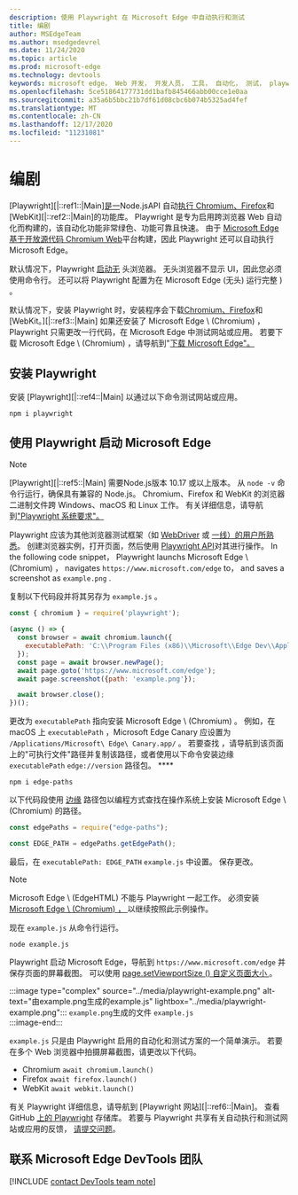 ```yaml
---
description: 使用 Playwright 在 Microsoft Edge 中自动执行和测试
title: 编剧
author: MSEdgeTeam
ms.author: msedgedevrel
ms.date: 11/24/2020
ms.topic: article
ms.prod: microsoft-edge
ms.technology: devtools
keywords: microsoft edge， Web 开发， 开发人员， 工具， 自动化， 测试， playwright， 节点， javascript， npm
ms.openlocfilehash: 5ce51864177731dd1bafb845466abb00cce1e0aa
ms.sourcegitcommit: a35a6b5bbc21b7df61d08cbc6b074b5325ad4fef
ms.translationtype: MT
ms.contentlocale: zh-CN
ms.lasthandoff: 12/17/2020
ms.locfileid: "11231081"
---
```

# 编剧  

[Playwright][|::ref1::|Main][是一][NodejsMain]Node.jsAPI 自动[执行 Chromium、Firefox][ChromiumHome]和[WebKit][|::ref2::|Main]的功能库。 [][FirefoxMain]  Playwright 是专为启用跨浏览器 Web 自动化而构建的，该自动化功能非常绿色、功能可靠且快速。  由于 [Microsoft Edge 基于开放源代码 Chromium Web][MicrosoftBlogsWindowsExperience20181206]平台构建，因此 Playwright 还可以自动执行 Microsoft Edge。  

默认情况下，Playwright [启动无][WikiHeadlessBrowser] 头浏览器。  无头浏览器不显示 UI，因此您必须使用命令行。  还可以将 Playwright 配置为在 Microsoft Edge (无头\) 运行完整 \) 。  

默认情况下，安装 Playwright 时，安装程序会下载[Chromium、Firefox][ChromiumHome]和[][FirefoxMain][WebKit。][|::ref3::|Main]  如果还安装了 Microsoft Edge \ (Chromium\) ，Playwright 只需更改一行代码，在 Microsoft Edge 中测试网站或应用。  若要下载 Microsoft Edge \ (Chromium\) ，请导航到"[下载 Microsoft Edge"。][MicrosoftEdgeDownload]  

## 安装 Playwright  

安装 [Playwright][|::ref4::|Main] 以通过以下命令测试网站或应用。  

```shell
npm i playwright
```  

## 使用 Playwright 启动 Microsoft Edge  

> [!NOTE]
> [Playwright][|::ref5::|Main] 需要Node.js版本 10.17 或以上版本。 从 `node -v` 命令行运行，确保具有兼容的 Node.js。  Chromium、Firefox 和 WebKit 的浏览器二进制文件跨 Windows、macOS 和 Linux 工作。 有关详细信息，请导航到["Playwright 系统要求"。][PlaywrightSystemRequirements]  

Playwright 应该为其他浏览器测试框架（如 [WebDriver][WebDriverChromiumMain] 或 [一线）的用户所熟悉][PuppeteerMain]。  创建浏览器实例，打开页面，然后使用 [Playwright API][PlaywrightAPIReference]对其进行操作。  In the following code snippet， Playwright launchs Microsoft Edge \ (Chromium\) ， navigates `https://www.microsoft.com/edge` to， and saves a screenshot as `example.png` .  

复制以下代码段并将其另存为 `example.js` 。  

```javascript
const { chromium } = require('playwright');

(async () => {
  const browser = await chromium.launch({
    executablePath: 'C:\\Program Files (x86)\\Microsoft\\Edge Dev\\Application\\msedge.exe'
  });
  const page = await browser.newPage();
  await page.goto('https://www.microsoft.com/edge');
  await page.screenshot({path: 'example.png'});

  await browser.close();
})();
```  

更改为 `executablePath` 指向安装 Microsoft Edge \ (Chromium\) 。  例如，在 macOS 上 `executablePath` ，Microsoft Edge Canary 应设置为 `/Applications/Microsoft\ Edge\ Canary.app/` 。  若要查找 ，请导航到该页面上的"可执行文件"路径并复制该路径，或者使用以下命令安装边缘 `executablePath` `edge://version` 路径包。 **** [][npmEdgePaths]  

```shell
npm i edge-paths
```  

以下代码段使用 [边缘][npmEdgePaths] 路径包以编程方式查找在操作系统上安装 Microsoft Edge \ (Chromium\) 的路径。  

```javascript
const edgePaths = require("edge-paths");

const EDGE_PATH = edgePaths.getEdgePath();
```  

最后，在 `executablePath: EDGE_PATH` `example.js` 中设置。  保存更改。  

> [!NOTE]
> Microsoft Edge \ (EdgeHTML\) 不能与 Playwright 一起工作。  必须安装 [Microsoft Edge \ (Chromium\) ， ][MicrosoftEdgeDownload] 以继续按照此示例操作。  

现在 `example.js` 从命令行运行。  

```shell
node example.js
```  

Playwright 启动 Microsoft Edge，导航到 `https://www.microsoft.com/edge` 并保存页面的屏幕截图。  可以使用 [page.setViewportSize () 自定义页面大小 ][PlaywrightAPIPageSetViewport]。  

:::image type="complex" source="../media/playwright-example.png" alt-text="由example.png生成的example.js" lightbox="../media/playwright-example.png":::
    `example.png`生成的文件 `example.js`  
:::image-end:::  

`example.js` 只是由 Playwright 启用的自动化和测试方案的一个简单演示。  若要在多个 Web 浏览器中拍摄屏幕截图，请更改以下代码。  

*   Chromium  `await chromium.launch()`  
*   Firefox  `await firefox.launch()`  
*   WebKit  `await webkit.launch()`  

有关 Playwright 详细信息，请导航到 [Playwright 网站][|::ref6::|Main]。  查看 GitHub  [上的 Playwright][PlaywrightRepo] 存储库。  若要与 Playwright 共享有关自动执行和测试网站或应用的反馈， [请提交问题][PlaywrightRepoNewIssue]。  

## 联系 Microsoft Edge DevTools 团队  

[!INCLUDE [contact DevTools team note](../devtools-guide-chromium/includes/contact-devtools-team-note.md)]  

<!-- links -->  

[WebdriverChromiumMain]: ../webdriver-chromium/index.md "WebDriver (Chromium) |Microsoft Docs"  
[PuppeteerMain]: ../puppeteer/index.md "百利器 |Microsoft Docs"  

[MicrosoftBlogsWindowsExperience20181206]: https://blogs.windows.com/windowsexperience/2018/12/06/microsoft-edge-making-the-web-better-through-more-open-source-collaboration "Microsoft Edge：通过更多开放源代码协作改善 Web |Microsoft 体验博客"  

[MicrosoftEdgeDownload]: https://microsoft.com/edge "下载 Microsoft Edge"  

[ChromiumHome]: https://www.chromium.org/Home "Chromium |Chromium 项目"  

[FirefoxMain]: https://www.mozilla.org/firefox "Mozilla Firefox"  

[NodejsMain]: https://nodejs.org "Node.js"  

[npmEdgePaths]: https://www.npmjs.com/package/edge-paths "edge-paths |npm"  

[PlaywrightMain]: https://playwright.dev "Playwright"  
[PlaywrightAPIReference]: https://playwright.dev#?path=docs/api.md "Playwright API 参考"  
[PlaywrightAPIPageSetViewport]: https://playwright.dev#?path=docs%2Fapi.md&q=pagesetviewportsizeviewportsize "page.setViewportSize (viewportSize) |Playwright API 参考"    
[PlaywrightSystemRequirements]: https://playwright.dev#?path=docs/intro.md&q=system-requirements "Playwright 系统要求"  

[PlaywrightRepo]: https://github.com/microsoft/playwright "Playwright |GitHub"  
[PlaywrightRepoNewIssue]: https://github.com/microsoft/playwright/issues/new/choose "Playwright 存储库的新问题 |GitHub"  

[WebKitMain]: https://webkit.org "WebKit"  

[WikiHeadlessBrowser]: https://en.wikipedia.org/wiki/Headless_browser "无头浏览器 |Wikipedia"  
